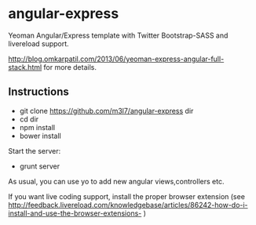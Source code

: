 angular-express
===============

Yeoman Angular/Express template with Twitter Bootstrap-SASS and livereload support.

http://blog.omkarpatil.com/2013/06/yeoman-express-angular-full-stack.html for more details.

Instructions
------------

- git clone https://github.com/m3l7/angular-express dir
- cd dir
- npm install
- bower install

Start the server:

- grunt server

As usual, you can use yo to add new angular views,controllers etc.

If you want live coding support, install the proper browser extension 
(see http://feedback.livereload.com/knowledgebase/articles/86242-how-do-i-install-and-use-the-browser-extensions- )



